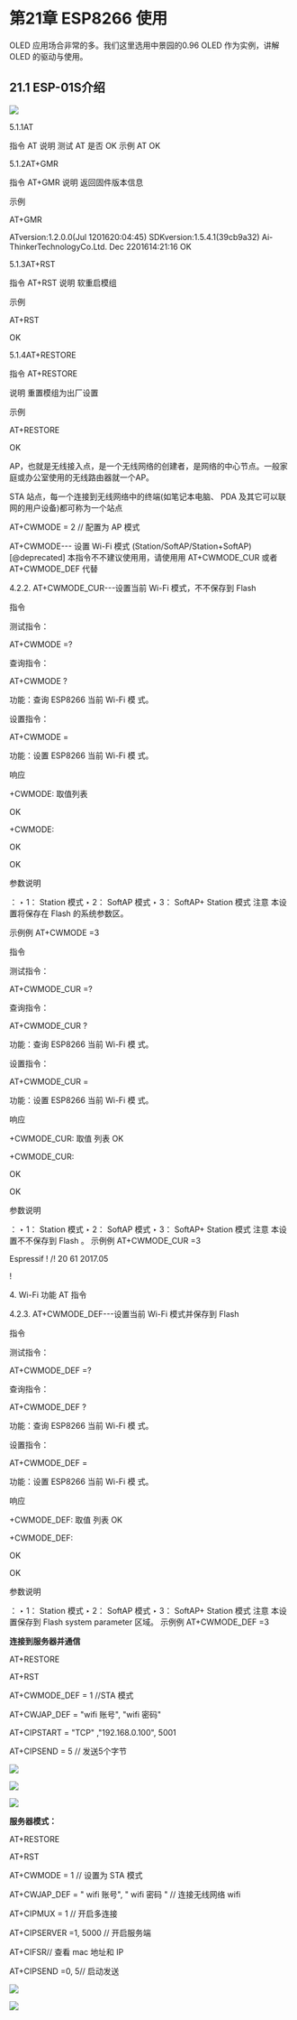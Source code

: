 # 第21章 ESP8266 使用

OLED 应用场合非常的多。我们这里选用中景园的0.96 OLED 作为实例，讲解 OLED 的驱动与使用。

## 21.1 ESP-01S介绍

![](../media/image214.png)

5.1.1AT

指令 AT 说明 测试 AT 是否 OK 示例 AT OK

5.1.2AT+GMR

指令 AT+GMR 说明 返回固件版本信息

示例

AT+GMR

ATversion:1.2.0.0(Jul 1201620:04:45) SDKversion:1.5.4.1(39cb9a32) Ai-ThinkerTechnologyCo.Ltd. Dec 2201614:21:16 OK

5.1.3AT+RST

指令 AT+RST 说明 软重启模组

示例

AT+RST

OK

5.1.4AT+RESTORE

指令 AT+RESTORE

说明 重置模组为出厂设置

示例

AT+RESTORE

OK

AP，也就是无线接入点，是一个无线网络的创建者，是网络的中心节点。一般家庭或办公室使用的无线路由器就一个AP。

STA 站点，每一个连接到无线网络中的终端(如笔记本电脑、 PDA 及其它可以联网的用户设备)都可称为一个站点

AT+CWMODE = 2 // 配置为 AP 模式

AT+CWMODE--- 设置 Wi-Fi 模式 (Station/SoftAP/Station+SoftAP) [\@deprecated] 本指令不不建议使⽤用，请使⽤用 AT+CWMODE_CUR 或者 AT+CWMODE_DEF
代替

4.2.2. AT+CWMODE_CUR---设置当前 Wi-Fi 模式，不不保存到 Flash

指令

测试指令：

AT+CWMODE =?

查询指令：

AT+CWMODE ?

功能：查询 ESP8266 当前 Wi-Fi 模 式。

设置指令：

AT+CWMODE = <mode>

功能：设置 ESP8266 当前 Wi-Fi 模 式。

响应

+CWMODE:<mode> 取值列表

OK

+CWMODE:<mode>

OK

OK

参数说明

 <mode> ： ‣ 1： Station 模式 ‣ 2： SoftAP 模式 ‣ 3： SoftAP+ Station 模式 注意 本设置将保存在 Flash 的系统参数区。

示例例 AT+CWMODE =3

指令

测试指令：

AT+CWMODE_CUR =?

查询指令：

AT+CWMODE_CUR ?

功能：查询 ESP8266 当前 Wi-Fi 模 式。

设置指令：

AT+CWMODE_CUR = <mode>

功能：设置 ESP8266 当前 Wi-Fi 模 式。

响应

+CWMODE_CUR:<mode> 取值 列表 OK

+CWMODE_CUR:<mode>

OK

OK

参数说明

 <mode> ： ‣ 1： Station 模式 ‣ 2： SoftAP 模式 ‣ 3： SoftAP+ Station 模式 注意 本设置不不保存到 Flash 。 示例例 AT+CWMODE_CUR =3

Espressif ! /! 20 61 2017.05

!

4\. Wi-Fi 功能 AT 指令

4.2.3. AT+CWMODE_DEF---设置当前 Wi-Fi 模式并保存到 Flash

指令

测试指令：

AT+CWMODE_DEF =?

查询指令：

AT+CWMODE_DEF ?

功能：查询 ESP8266 当前 Wi-Fi 模 式。

设置指令：

AT+CWMODE_DEF = <mode>

功能：设置 ESP8266 当前 Wi-Fi 模 式。

响应

+CWMODE_DEF:<mode> 取值 列表 OK

+CWMODE_DEF:<mode>

OK

OK

参数说明

 <mode> ： ‣ 1： Station 模式 ‣ 2： SoftAP 模式 ‣ 3： SoftAP+ Station 模式 注意 本设置保存到 Flash system parameter 区域。 示例例 AT+CWMODE_DEF =3

**连接到服务器并通信**

AT+RESTORE

AT+RST

AT+CWMODE_DEF = 1 //STA 模式

AT+CWJAP_DEF = "wifi 账号", "wifi 密码"

AT+CIPSTART = "TCP" ,"192.168.0.100", 5001

AT+CIPSEND = 5 // 发送5个字节

![](../media/image215.png)

![](../media/image216.png)  

![](../media/image217.png)

**服务器模式：**

AT+RESTORE

AT+RST

AT+CWMODE = 1 // 设置为 STA 模式

AT+CWJAP_DEF = " wifi 账号", " wifi 密码 " // 连接无线网络 wifi

AT+CIPMUX = 1 // 开启多连接

AT+CIPSERVER =1, 5000 // 开启服务端

AT+CIFSR// 查看 mac 地址和 IP

AT+CIPSEND =0, 5// 启动发送

![](../media/image218.png)

![](../media/image219.png)  
